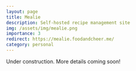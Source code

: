 ```yaml
---
layout: page
title: Mealie
description: Self-hosted recipe management site
img: /assets/img/mealie.png
importance: 3
redirect: https://mealie.foodandcheer.me/
category: personal
---
```


Under construction. More details coming soon!
